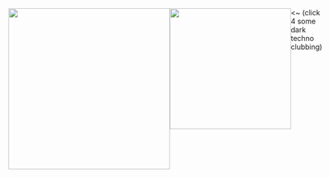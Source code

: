 <div style="display:flex;">
<img src="https://media0.giphy.com/media/v1.Y2lkPTc5MGI3NjExemFnOGp5Y2Flb2wxaDAydmxlYWs0dGdzbTc0MTd5amgzN2xzNDlqdCZlcD12MV9pbnRlcm5hbF9naWZfYnlfaWQmY3Q9Zw/13HBDT4QSTpveU/giphy.webp" width="320" />
<a href="https://youtu.be/Gr3KWfOEDc0?si=c5jjEYIVBY0BznJZ" target="_blank"><img src="https://i.pinimg.com/736x/50/8d/de/508ddea28797cce814668ab5a083919d.jpg" width="240" height="240"></a> <~ (click 4 some dark techno clubbing)
</div>

